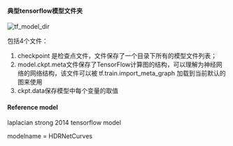 #### 典型tensorflow模型文件夹

![tf_model_dir](/home/chen/myworkspace/projects/hdrnet-mobile/doc/img/tensorflow_model_dir.png)

包括4个文件：

1. checkpoint  是检查点文件，文件保存了一个目录下所有的模型文件列表；
2. model.ckpt.meta文件保存了TensorFlow计算图的结构，可以理解为神经网络的网络结构，该文件可以被 tf.train.import_meta_graph 加载到当前默认的图来使用
3. ckpt.data保存模型中每个变量的取值


#### Reference model

laplacian strong 2014 tensorflow model

modelname = HDRNetCurves
